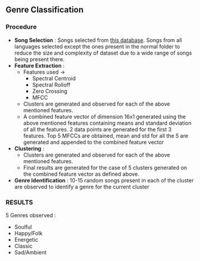 ## Genre Classification 

### Procedure
* **Song Selection** : Songs selected from [this database](https://github.com/indian-music-arch/IndianSongsDataset). Songs from all languages selected except the ones present in the normal folder to reduce the size and complexity of dataset due to a wide range of songs being present there.
* **Feature Extraction** : 
    * Features used ->
        * Spectral Centroid
        * Spectral Rolloff
        * Zero Crossing
        * MFCC
    * Clusters are generated and observed for each of the above mentioned features.
    * A combined feature vector of dimension 16x1 generated using the above mentioned features containing means and standard deviation of all the features. 2 data points are generated for the first 3 features. Top 5 MFCCs are obtained, mean and std for all the 5 are generated and appended to the combined feature vector
* **Clustering** :
    * Clusters are generated and observed for each of the above mentioned features.
    * Final results are generated for the case of 5 clusters generated on the combined feature vector as defined above.
* **Genre Identification** : 10-15 random songs present in each of the cluster are observed to identify a genre for the current cluster

### RESULTS

5 Genres observed : 
* Soulful
* Happy/Folk
* Energetic
* Classic
* Sad/Ambient